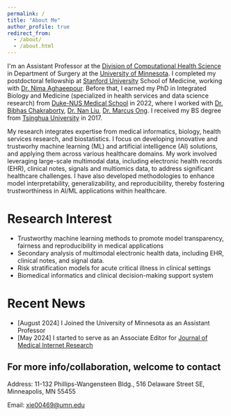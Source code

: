```yaml
---
permalink: /
title: "About Me"
author_profile: true
redirect_from: 
  - /about/
  - /about.html
---
```

I'm an Assistant Professor at the [Division of Computational Health Science](https://med.umn.edu/surgery/divisions/computational-health-sciences) in Department of Surgery at the [University of Minnesota](https://twin-cities.umn.edu/). I completed my postdoctoral fellowship at [Stanford University](https://www.stanford.edu/) School of Medicine, working with [Dr. Nima Aghaeepour](https://nalab.stanford.edu/team/nima-aghaeepour/). Before that, I earned my PhD in Integrated Biology and Medicine (specialized in health services and data science research) from [Duke-NUS Medical School](https://www.duke-nus.edu.sg/) in 2022, where I worked with [Dr. Bibhas Chakraborty](https://blog.nus.edu.sg/bibhas/), [Dr. Nan Liu](https://blog.nus.edu.sg/liunan/), [Dr. Marcus Ong](https://www.duke-nus.edu.sg/directory/detail/ong-eng-hock-marcus). I received my BS degree from [Tsinghua University](https://www.tsinghua.edu.cn/en/) in 2017.

My research integrates expertise from medical informatics, biology, health services research, and biostatistics. I focus on developing innovative and trustworhy machine learning (ML) and artificial intelligence (AI) solutions, and applying them across various healthcare domains. My work involved leveraging large-scale multimodal data, including electronic health records (EHR), clinical notes, signals and multiomics data, to address significant healthcare challenges. I have also developed methodologies to enhance model interpretability, generalizability, and reproducibility, thereby fostering trustworthiness in AI/ML applications within healthcare.

Research Interest
======
- Trustworthy machine learning methods to promote model transparency, fairness and reproducibility in medical applications
- Secondary analysis of multimodal electronic health data, including EHR, clinical notes, and signal data.
- Risk stratification models for acute critical illness in clinical settings
- Biomedical informatics and clinical decision-making support system


Recent News
======
- [August 2024] I Joined the University of Minnesota as an Assistant Professor
- [May 2024] I started to serve as an Associate Editor for [Journal of Medical Internet Research](https://www.jmir.org/)


For more info/collaboration, welcome to contact
------
Address: 11-132 Phillips-Wangensteen Bldg., 516 Delaware Street SE, Minneapolis, MN 55455

Email: <A href="mailto:xie00469@umn.edu ">xie00469@umn.edu</A>



